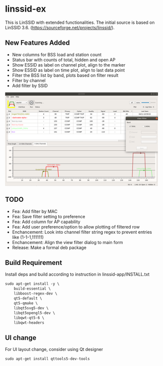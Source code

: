 # linssid-ex

This is LinSSID with extended functionalities.
The initial source is based on LinSSID 3.6. (https://sourceforge.net/projects/linssid/).

## New Features Added
- New columns for BSS load and station count
- Status bar with counts of total, hidden and open AP
- Show ESSID as label on channel plot, align to the marker
- Show ESSID as label on time plot, align to last data point
- Filter the BSS list by band, plots based on filter result
- Filter by channel
- Add filter by SSID
  
![ScreenShot](/screenshots/latest.png?raw=true "Current Application View")

## TODO
- Fea: Add filter by MAC
- Fea: Save filter setting to preference
- Fea: Add column for AP capability
- Fea: Add user preference/option to allow plotting of filtered row
- Enchancement: Look into channel filter string regex to prevent entries like (1-1-1,111111)
- Enchancement: Align the view filter dialog to main form
- Release: Make a formal deb package

## Build Requirement

Install deps and build according to instruction in linssid-app/INSTALL.txt

```
sudo apt-get install -y \
	build-essential \
	libboost-regex-dev \
	qt5-default \
	qt5-qmake \
	libqt5svg5-dev \
	libqt5opengl5-dev \
	libqwt-qt5-6 \
	libqwt-headers
```

## UI change
For UI layout change, consider using Qt designer

```
sudo apt-get install qttools5-dev-tools
```
